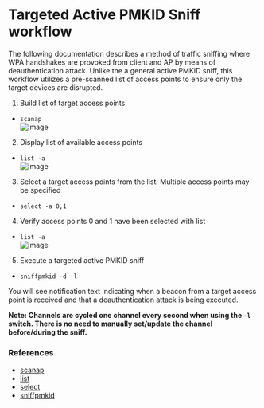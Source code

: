 # Targeted Active PMKID Sniff workflow
The following documentation describes a method of traffic sniffing where WPA handshakes are provoked from client and AP by means of deauthentication attack. Unlike the a general active PMKID sniff, this workflow utilizes a pre-scanned list of access points to ensure only the target devices are disrupted.

1. Build list of target access points
  - `scanap`  
![image](https://user-images.githubusercontent.com/25190487/236300558-fa38c9b7-7c75-4cf0-853c-43543586ace3.png)

2. Display list of available access points
  - `list -a`  
![image](https://user-images.githubusercontent.com/25190487/236300601-a2e6b79b-6acd-453e-8525-71dcf1321ea7.png)

3. Select a target access points from the list. Multiple access points may be specified
  - `select -a 0,1`  
4. Verify access points 0 and 1 have been selected with list
  - `list -a`  
![image](https://user-images.githubusercontent.com/25190487/236300655-a9e5494e-b1a0-4d80-9467-c4e0c5634889.png)

5. Execute a targeted active PMKID sniff
  - `sniffpmkid -d -l`

You will see notification text indicating when a beacon from a target access point is received and that a deauthentication attack is being executed.

**Note: Channels are cycled one channel every second when using the `-l` switch. There is no need to manually set/update the channel before/during the sniff.**

### References
- [scanap](scanap)
- [list](list)
- [select](select)
- [sniffpmkid](sniffpmkid)